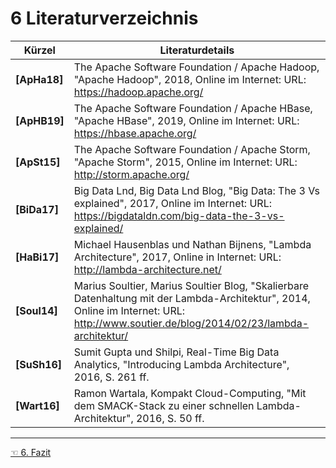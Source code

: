 # 6 Literaturverzeichnis
| Kürzel        | Literaturdetails                                                                                                                                                                                                                                                                                                                                                                                                                                  |  
| ------------- |     ----------------------------------------------------------------------------------------------------------------------------------------------------------------------------------------------------------------------------------------------------------------------------------------------------------------------------------------------------------------------------------------------------------------------------------------------- |  
| **[ApHa18]** | The Apache Software Foundation / Apache Hadoop, "Apache Hadoop", 2018, Online im Internet: URL: https://hadoop.apache.org/                                                                                                                                                                                                                                                                        |  
| **[ApHB19]** | The Apache Software Foundation / Apache HBase, "Apache HBase", 2019, Online im Internet: URL: https://hbase.apache.org/                                                                                                                                                                                                                                                             |  
| **[ApSt15]** | The Apache Software Foundation / Apache Storm, "Apache Storm", 2015, Online im Internet: URL: http://storm.apache.org/                                                                                                                                                                                                                                                 |  
| **[BiDa17]** | Big Data Lnd, Big Data Lnd Blog, "Big Data: The 3 Vs explained", 2017, Online im Internet: URL: https://bigdataldn.com/big-data-the-3-vs-explained/                                                                                                                                                                                                                                                           |  
| **[HaBi17]**   | Michael Hausenblas und Nathan Bijnens, "Lambda Architecture", 2017, Online in Internet: URL:  http://lambda-architecture.net/                                                                                                                                                                                                                                                                         |  
| **[Soul14]**  | Marius Soultier, Marius Soultier Blog, "Skalierbare Datenhaltung mit der Lambda-Architektur", 2014, Online im Internet: URL: http://www.soutier.de/blog/2014/02/23/lambda-architektur/                                                                                                                                                     |    
| **[SuSh16]** | Sumit Gupta und Shilpi, Real-Time Big Data Analytics, "Introducing Lambda Architecture", 2016, S. 261 ff.                                                                                                                                                                                                                                                                  |  
| **[Wart16]**  | Ramon Wartala, Kompakt Cloud-Computing, "Mit dem SMACK-Stack zu einer schnellen Lambda-Architektur", 2016, S. 50 ff.                                                                                                                                                                                                                                                | 

------------
[☜ 6. Fazit](6_Fazit.md)